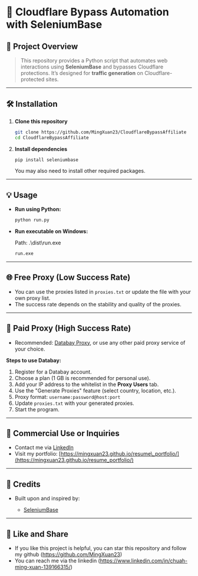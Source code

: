 # 🚀 Cloudflare Bypass Automation with SeleniumBase

## 📄 Project Overview

> This repository provides a Python script that automates web interactions using **SeleniumBase** and bypasses Cloudflare protections. It’s designed for **traffic generation** on Cloudflare-protected sites.

---

## 🛠️ Installation

1. **Clone this repository**

   ```bash
   git clone https://github.com/MingXuan23/CloudflareBypassAffiliate
   cd CloudflareBypassAffiliate

   ```

2. **Install dependencies**

   ```bash
   pip install seleniumbase
   ```

   You may also need to install other required packages.

---

## 💡 Usage

* **Run using Python:**

  ```bash
  python run.py
  ```

* **Run executable on Windows:**

   Path: .\dist\run.exe
  ```cmd
  run.exe
  ```

---

## 🌐 Free Proxy (Low Success Rate)

* You can use the proxies listed in `proxies.txt` or update the file with your own proxy list.
* The success rate depends on the stability and quality of the proxies.

---

## 🔐 Paid Proxy (High Success Rate)

* Recommended: [Databay Proxy](https://databay.com/r/A946728/), or use any other paid proxy service of your choice.

**Steps to use Databay:**

1. Register for a Databay account.
2. Choose a plan (1 GB is recommended for personal use).
3. Add your IP address to the whitelist in the **Proxy Users** tab.
4. Use the "Generate Proxies" feature (select country, location, etc.).
5. Proxy format: `username:password@host:port`
6. Update `proxies.txt` with your generated proxies.
7. Start the program.

---

## 💼 Commercial Use or Inquiries

* Contact me via [LinkedIn](https://www.linkedin.com/in/chuah-ming-xuan-139166315/)
* Visit my portfolio: [https://mingxuan23.github.io/resume\_portfolio/](https://mingxuan23.github.io/resume_portfolio/)

---

## 🔗 Credits

* Built upon and inspired by:

  * [SeleniumBase](https://github.com/seleniumbase/SeleniumBase)


---
  
## 🔗 Like and Share

* If you like this project is helpful, you can star this repository and follow my github (https://github.com/MingXuan23)
* You can reach me via the linkedin (https://www.linkedin.com/in/chuah-ming-xuan-139166315/)

